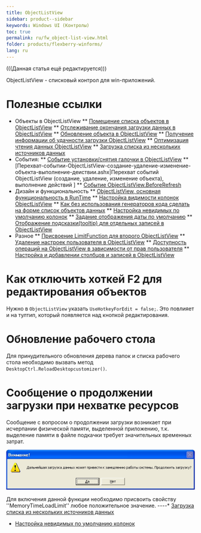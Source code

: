 ```yaml
---
title: ObjectListView
sidebar: product--sidebar
keywords: Windows UI (Контролы)
toc: true
permalink: ru/fw_object-list-view.html
folder: products/flexberry-winforms/
lang: ru
---
```


(((Данная статья ещё редактируется)))

ObjectListView - списковый контрол для win-приложений.

# Полезные ссылки
* Объекты в ObjectListView
** [Помещение списка объектов в ObjectListView](put-list-objects-in--object-list-view.html)
** [Отслеживание окончания загрузки данных в ObjectListView](end-load-data-in--object-list-view.html)
** [Обновление объекта в ObjectListView](updating-object-in--o-l-v.html)
** [Получение информации об удачности загрузки ОbjectListView](after-fill-data-event-args.html)
** [Оптимизация чтения данных ObjectListView](object-list-view-optimization.html)
** [Загрузка списка из нескольких источников данных](прикладные-системы_Загрузка-списка-из-нескольких-источников.html)
* События:
** [Событие установки/снятия галочки в ObjectListView](event-installing-removing-a-check-in--object-list-view.html)
** [Перехват-событии-ObjectListView-создание-удаление-изменение-объекта-выполнение-деиствии.ashx|Перехват событий ObjectListView (создание, удаление, изменение объекта), выполнение действий ] 
** [Событие ObjectListView.BeforeRefresh](object-list-view_Before-refresh.html)
* Дизайн и функциональность
** [ObjectListView, основная функциональность в RunTime](object-list-view-basic-functionality-in--run-time.html)
** [Настройка видимости колонок ObjectListView](object-list-view-column-visibility-customization.html)
** [Как без использования генераторов кода сделать на форме список объектов данных](make-a-list-of-data-objects-without-generators.html)
** [Настройка невидимых по умолчанию колонок](прикладные-системы_Настроика-невидимых-по-умолчанию-колонок-использование-атрибута--default-visible.html)
** [Задание отображения даты по умолчанию](Формат-отображения-даты-по-умолчанию.html)
** [Отображение подсказки(tooltip) для отдельных записей в ObjectListView ](object-list-view-tool-tip.html)
* Разное
** [Присвоение LimitFunction для второго ObjectListView](assigning--limit-function-second--object-list-view.html)
** [Удаление настроек пользователя в ObjectListView](delete-columns-settings-object-list-view.html)
** [Доступность операций на ObjectListView в зависимости от прав пользователя](object-list-view-rights.html)
** [Настройка и добавлении столбцов и записей в ObjectListView](object-list-view-in--desktop-ctrl.html)

# Как отключить хоткей F2 для редактирования объектов
Нужно в `ObjectListView` указать `UseHotkeyForEdit = false;`. Это повлияет и на тултип, который появляется над кнопкой редактирования.

# Обновление рабочего стола
Для принудительного обновления дерева папок и списка рабочего стола необходимо вызвать метод `DesktopCtrl.ReloadDesktopcustomizer()`.

# Сообщение о продолжении загрузки при нехватке ресурсов
Сообщение с вопросом о продолжении загрузки возникает при исчерпании физической памяти, выделенной приложению, т.к. выделение памяти в файле подкачки требует значительных временных затрат.



![](/images/pages/products/flexberry-winforms/controls/olv/LoadQuestion.jpg)



Для включения данной функции необходимо присвоить свойству ''MemoryTimeLoadLimit'' любое положительное значение.
----* [Загрузка списка из нескольких источников данных](прикладные-системы_Загрузка-списка-из-нескольких-источников.html)
* [Настройка невидимых по умолчанию колонок](прикладные-системы_Настроика-невидимых-по-умолчанию-колонок-использование-атрибута--default-visible.html)